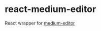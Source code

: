 # react-medium-editor
React wrapper for [medium-editor](https://github.com/daviferreira/medium-editor)
